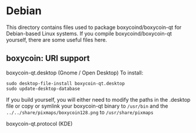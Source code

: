 
Debian
====================
This directory contains files used to package boxycoind/boxycoin-qt
for Debian-based Linux systems. If you compile boxycoind/boxycoin-qt yourself, there are some useful files here.

## boxycoin: URI support ##


boxycoin-qt.desktop  (Gnome / Open Desktop)
To install:

	sudo desktop-file-install boxycoin-qt.desktop
	sudo update-desktop-database

If you build yourself, you will either need to modify the paths in
the .desktop file or copy or symlink your boxycoin-qt binary to `/usr/bin`
and the `../../share/pixmaps/boxycoin128.png` to `/usr/share/pixmaps`

boxycoin-qt.protocol (KDE)

